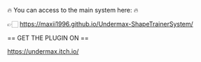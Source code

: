 
  🔥 You can access to the main system here: 🔥

👉🏻    https://maxii1996.github.io/Undermax-ShapeTrainerSystem/

== GET THE PLUGIN ON ==

https://undermax.itch.io/

